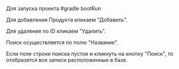 Для запуска проекта #gradle bootRun

Для добавления Продукта кликаем "Добавить".

Для удаления по ID кликаем "Удалить".

Поиск осуществляется по полю "Название".

Если поле строки поиска пустое и кликнуть на кнопку "Поиск", то отобразятся все записи расположенные в базе.
